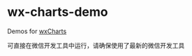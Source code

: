 # wx-charts-demo
Demos for [wxCharts](https://github.com/xiaolin3303/wx-charts)

可直接在微信开发工具中运行，请确保使用了最新的微信开发工具
